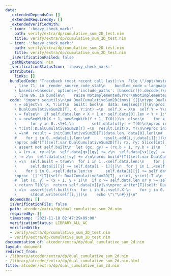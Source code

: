 ```yaml
---
data:
  _extendedDependsOn: []
  _extendedRequiredBy: []
  _extendedVerifiedWith:
  - icon: ':heavy_check_mark:'
    path: verify/extra/dp/cumulative_sum_2D_test.nim
    title: verify/extra/dp/cumulative_sum_2D_test.nim
  - icon: ':heavy_check_mark:'
    path: verify/extra/dp/cumulative_sum_2D_test.nim
    title: verify/extra/dp/cumulative_sum_2D_test.nim
  _isVerificationFailed: false
  _pathExtension: nim
  _verificationStatusIcon: ':heavy_check_mark:'
  attributes:
    links: []
  bundledCode: "Traceback (most recent call last):\n  File \"/opt/hostedtoolcache/Python/3.10.1/x64/lib/python3.10/site-packages/onlinejudge_verify/documentation/build.py\"\
    , line 71, in _render_source_code_stat\n    bundled_code = language.bundle(stat.path,\
    \ basedir=basedir, options={'include_paths': [basedir]}).decode()\n  File \"/opt/hostedtoolcache/Python/3.10.1/x64/lib/python3.10/site-packages/onlinejudge_verify/languages/nim.py\"\
    , line 86, in bundle\n    raise NotImplementedError\nNotImplementedError\n"
  code: "import sequtils\n\n# DualCumulativeSum2D(imos) {{{\ntype DualCumulativeSum2D*[T]\
    \ = object\n  X, Y:int\n  built: bool\n  data: seq[seq[T]]\n\nproc init*[T](self:var\
    \ DualCumulativeSum2D[T], X, Y:int) =\n  self.X = X\n  self.Y = Y\n  self.built\
    \ = false\n  if self.data.len < X + 1 or self.data[0].len < Y + 1:\n    self.data\
    \ = newSeqWith(X + 1, newSeqWith(Y + 1, T(0)))\n  else:\n    for x in 0..<X+1:\n\
    \      for y in 0..<Y+1:\n        self.data[x][y] = T(0)\n\nproc initDualCumulativeSum2D*[T](X,\
    \ Y:int):DualCumulativeSum2D[T] =\n  result.init(X, Y)\n\n#proc initDualCumulativeSum2D[T](data:seq[seq[T]]):CumulativeSum2D[T]\
    \ =\n#  result = initCumulativeSum2D[T](data.len, data[0].len)\n#  for i in 0..<data.len:\n\
    #    for j in 0..<data[i].len:\n#      result.add(i,j,data[i][j])\n#  result.build()\n\
    \nproc add*[T](self:var DualCumulativeSum2D[T]; rx, ry: Slice[int], z:T) =\n \
    \ assert not self.built\n  let (gx, gy) = (rx.b + 1, ry.b + 1)\n  let (sx, sy)\
    \ = (rx.a, ry.a)\n  self.data[gx][gy] += z\n  self.data[sx][gy] -= z\n  self.data[gx][sy]\
    \ -= z\n  self.data[sx][sy] += z\n\nproc build*[T](self:var DualCumulativeSum2D[T])\
    \ =\n  self.built = true\n  for i in 1..<self.data.len:\n    for j in 0..<self.data[0].len:\n\
    \      self.data[i][j] += self.data[i - 1][j]\n  for j in 1..<self.data[0].len:\n\
    \    for i in 0..<self.data.len:\n      self.data[i][j] += self.data[i][j - 1]\n\
    \nproc `[]`*[T](self: DualCumulativeSum2D[T], x:int, y:int):T =\n  assert(self.built)\n\
    #  let (x, y) = (x + 1, y + 1)\n  if x >= self.data.len or y >= self.data[0].len:\
    \ return T(0)\n  return self.data[x][y]\n\nproc write*[T](self: DualCumulativeSum2D[T])\
    \ =\n  assert(self.built)\n  for i in 0..<self.X:\n    for j in 0..<self.Y:\n\
    \      stdout.write(self[i,j])\n    echo \"\"\n#}}}\n"
  dependsOn: []
  isVerificationFile: false
  path: atcoder/extra/dp/dual_cumulative_sum_2d.nim
  requiredBy: []
  timestamp: '2021-11-18 02:47:29+09:00'
  verificationStatus: LIBRARY_ALL_AC
  verifiedWith:
  - verify/extra/dp/cumulative_sum_2D_test.nim
  - verify/extra/dp/cumulative_sum_2D_test.nim
documentation_of: atcoder/extra/dp/dual_cumulative_sum_2d.nim
layout: document
redirect_from:
- /library/atcoder/extra/dp/dual_cumulative_sum_2d.nim
- /library/atcoder/extra/dp/dual_cumulative_sum_2d.nim.html
title: atcoder/extra/dp/dual_cumulative_sum_2d.nim
---
```

